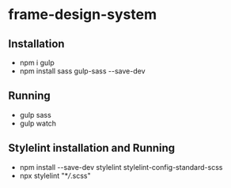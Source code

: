# frame-design-system

## Installation

- npm i gulp
- npm install sass gulp-sass --save-dev

## Running

- gulp sass
- gulp watch

## Stylelint installation and Running

- npm install --save-dev stylelint stylelint-config-standard-scss
- npx stylelint "\*_/_.scss"
